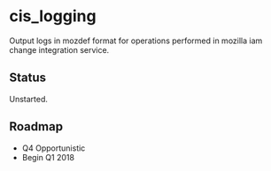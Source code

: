 # cis_logging

Output logs in mozdef format for operations performed in mozilla iam change integration service.

## Status

Unstarted.  

## Roadmap

* Q4 Opportunistic
* Begin Q1 2018
